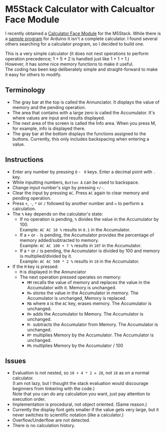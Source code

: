 # M5Stack Calculator with Calcualtor Face Module

I recently obtained a [Calculator Face Module](https://docs.m5stack.com/#/en/module/faces_calculator) for the M5Stack.
While there is a [sample program](https://github.com/m5stack/M5-ProductExampleCodes/blob/master/Module/CALCULATOR/CALCULATOR.ino) for Arduino
it isn't a complete calculator. I found several others searching for a calculator program, so I decided to build one.

This is a very simple calculator (it does not nest operations to perform operation precedence; 1 + 5 * 2 is handled just like 1 + 1 + 1.)  
However, it has some nice memory functions to make it useful.  
The coding has been kep deliberately simple and straight-forward to make it easy for others to modify.

## Terminology

* The gray bar at the top is called the Annunciator. It displays the value of memory and the pending operation.
* The area that contains with a large zero is called the Accumulator. It's where values are input and results displayed.
* The next area of the screen is called the Info area. When you press M, for example, info is displayed there.
* The gray bar at the bottom displays the functions assigned to the buttons. Currently, this only includes backspacing when entering a value.

## Instructions

* Enter any number by pressing `0` - ` 9` keys. Enter a decimal point with `.` key.
* While inputting numbers, `Button A` can be used to backspace.
* Change input number's sign by pressing `+/-`.
* Clear the input by pressing `AC`. Press `AC` again to clear memory and pending operation.
* Press `+`, `-`, `*` or `/` followed by another number and `=` to perform a calculation.
* The `%` key depends on the calculator's state:
  * If no operation is pending, `%` divides the value in the Accumulator by 100.  
    Example: `AC AC 10 %` results in `0.1` in the Accumulator.
  * If a `+` or `-` is pending, the Accumulator provides the percentage of memory added/subtracted to memory.  
    Example: `AC AC 100 + 7 %` results in `107` in the Accumulator.
  * If a `*` or `/` is pending, the Accumulator is divided by 100 and memory is multiplied/divided by it.  
    Example: `AC AC 500 * 2 %` results in `10` in the Accumulator.
* If the `M` key is pressed:
  * `M` is displayed in the Annunciator
  * The next operation pressed operates on memory:
    * `MM` recalls the value of memory and replaces the value in the Accumulator with it.  Memory is unchanged.
    * `M=` stores the value in the Accumulator in memory. The Accumulator is unchanged, Memory is replaced.
    * `MA` where `A` is the `AC` key, erases memory. The Accumulator is unchanged.
    * `M+` adds the Accumulator to Memory. The Accumulator is unchanged.
    * `M-` subtracts the Accumulator from Memory. The Accumulator is unchanged.
    * `M*` multiplies Memory by the Accumulator. The Accumulator is unchanged.
    * `M%` multiplies Memory by the Accumulator / 100

## Issues

* Evaluation is not nested, so `10 + 4 * 2 = 28`, not `18` as on a normal calculator.  
  (I am not lazy, but I thought the stack evaluation would discourage beginners from tinkering with the code.)  
  Note that you can do any calculation you want, just pay attention to execution order.
* Implementation is procedural, not object oriented. (Same reason.)
* Currently the display font gets smaller if the value gets very large, but it never switches to scientific notation (like a calculator.)
* Overflow/Underflow are not detected.
* There is no calculation history.
